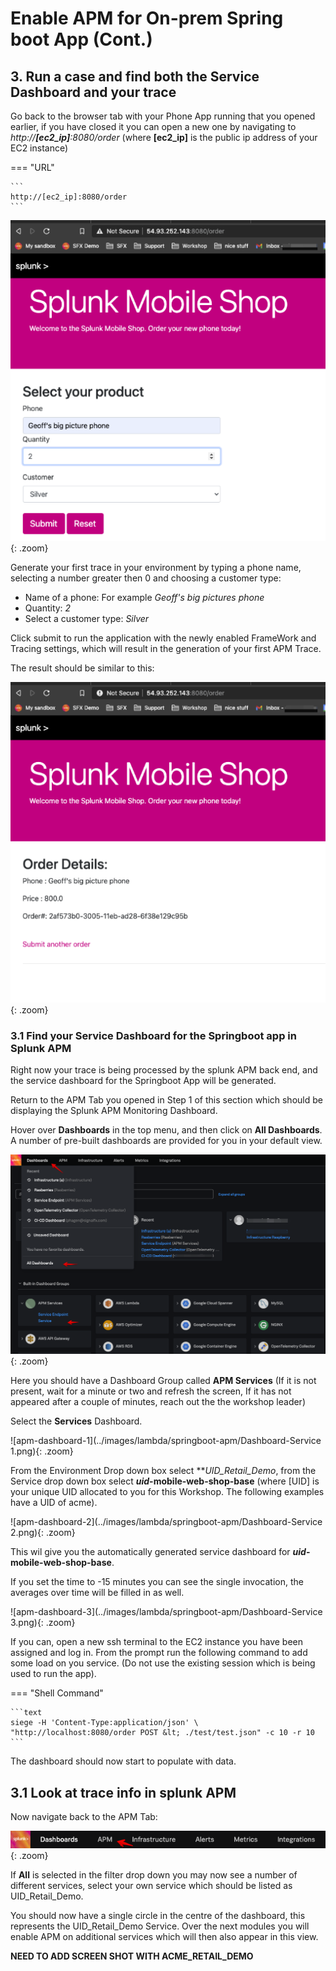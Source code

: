 # Enable APM for On-prem Spring boot App (Cont.)

## 3. Run a case and find both the Service Dashboard and your trace

Go back to the browser tab with your Phone App running that you opened earlier, if you have closed it you can open a new one by navigating to *http://**[ec2_ip]**:8080/order* (where **[ec2_ip]** is the public ip address of your EC2 instance)

=== "URL"

    ```
    http://[ec2_ip]:8080/order
    ```

![ec2-shop1](../images/lambda/initial_run/Shop.png){: .zoom}

Generate your first trace in your environment by typing a phone name, selecting a number greater then 0 and  choosing a customer type:

- Name of a phone: For example *Geoff's big pictures phone*
- Quantity:  *2*
- Select a customer type: *Silver*

Click submit to run the application with the newly enabled FrameWork and Tracing settings, which will result in the generation of your first APM Trace.

The result should be similar to this:

![ec2-shop2](../images/lambda/initial_run/Shop-result.png){: .zoom}

### 3.1 Find your Service Dashboard for the Springboot app in Splunk APM

Right now your trace is being processed by the splunk APM back end, and the service dashboard for the Springboot App will be generated.

Return to the APM Tab you opened in Step 1 of this section which should be displaying the Splunk APM Monitoring Dashboard.

Hover over **Dashboards** in the top menu, and then click on **All Dashboards**. A number of pre-built dashboards are provided for you in your default view.

![apm-dashboard](../images/lambda/springboot-apm/gotoapmservices.png){: .zoom}

Here you should have a Dashboard Group called **APM Services** (If it is not present, wait for a minute or two and refresh the screen, If it has not appeared after a couple of minutes, reach out the the workshop leader)

Select the **Services** Dashboard.

![apm-dashboard-1](../images/lambda/springboot-apm/Dashboard-Service 1.png){: .zoom}

From the Environment Drop down box select ***UID_*Retail_Demo**, from the Service drop down box select ***uid*-mobile-web-shop-base** (where [UID] is your unique UID allocated to you for this Workshop.  The following examples have a UID of acme).

![apm-dashboard-2](../images/lambda/springboot-apm/Dashboard-Service 2.png){: .zoom}

This wil give you the automatically generated service dashboard for ***uid*-mobile-web-shop-base**.

If you set the time to -15 minutes you can see the single invocation, the averages over time will be filled in as well.

![apm-dashboard-3](../images/lambda/springboot-apm/Dashboard-Service 3.png){: .zoom}

If you can, open a new ssh terminal to the EC2 instance you have been assigned and log in.
From the prompt run the following command to add some load on you service. (Do not use the existing session which is being used to run the app).

=== "Shell Command"

    ```text
    siege -H 'Content-Type:application/json' \
    "http://localhost:8080/order POST &lt; ./test/test.json" -c 10 -r 10
    ```
The dashboard should now start to populate with data.

## 3.1 Look at trace info in splunk APM

Now navigate back to the APM Tab:

![APM-MENU](../images/lambda/springboot-apm/IsAPMAvailable.png){: .zoom}

If **All** is selected in the filter drop down you may now see a number of different services, select your own service which should be listed as UID_Retail_Demo.

You should now have a single circle in the centre of the dashboard, this represents the UID_Retail_Demo Service.  Over the next modules you will enable APM on additional services which will then also appear in this view.

**NEED TO ADD SCREEN SHOT WITH ACME_RETAIL_DEMO**